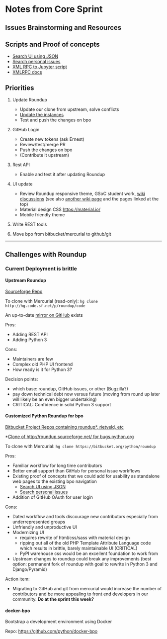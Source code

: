 # Notes from Core Sprint

## Issues Brainstorming and Resources

##  Scripts and Proof of concepts

* [Search UI using JSON]()
* [Search personal issues]()
* [XML RPC to Jupyter script]()
* [XMLRPC docs](http://roundup.sourceforge.net/docs/xmlrpc.html)

## Priorities

1. Update Roundup

   * Update our clone from upstream, solve conflicts
   * [Update the instances](http://roundup.sourceforge.net/docs/upgrading.html#migrating-from-1-5-1-to-1-6-0)
   * Test and push the changes on bpo

2. GitHub Login

   * Create new tokens (ask Ernest)
   * Review/test/merge PR
   * Push the changes on bpo
   * (Contribute it upstream)

3. Rest API

   * Enable and test it after updating Roundup

4. UI update

   * Review Roundup responsive theme, GSoC student work, [wiki discussions](https://wiki.python.org/moin/DesiredTrackerFeatures) (see also [another wiki page](https://wiki.python.org/moin/DesiredTrackerFeatures) and the pages linked at the top)
   * Material design CSS https://material.io/
   * Mobile friendly theme

5. Write REST tools

6. Move bpo from bitbucket/mercurial to github/git

---

## Challenges with Roundup

### Current Deployment is brittle

#### Upstream Roundup

[Sourceforge Repo](https://sourceforge.net/p/roundup/code/ci/default/tree/)

To clone with Mercurial (read-only):
`hg clone http://hg.code.sf.net/p/roundup/code`

An up-to-date [mirror on GitHub](https://github.com/roundup-tracker/roundup) exists


Pros:
- Adding REST API
- Adding Python 3

Cons:
- Maintainers are few
- Complex old PHP UI frontend
- How ready is it for Python 3?

Decision points:
- which base: roundup, GitHub issues, or other (Bugzilla?)
- pay down technical debt now versus future (moving from round up later will likely be an even bigger undertaking)
- CRITICAL: Confidence in solid Python 3 support


#### Customized Python Roundup for bpo

[Bitbucket Project Repos containing roundup*, rietveld, etc](https://bitbucket.org/account/user/python/projects/BPO)

*[Clone of http://roundup.sourceforge.net/ for bugs.python.org](https://bitbucket.org/python/roundup/src/bugs.python.org/)

To clone with Mercurial:
`hg clone https://bitbucket.org/python/roundup`

Pros:
- Familiar workflow for long time contributors
- Better email support than GitHub for personal issue workflows
- Existing proof of concepts that we could add for usability as standalone web pages to the existing bpo navigation
    - [Search UI using JSON]()
    - [Search personal issues]()
- Addition of GitHub OAuth for user login

Cons:
- Dated workflow and tools discourage new contributors especially from underrepresented groups
- Unfriendly and unproductive UI
- Modernizing UI
    - requires rewrite of html/css/sass with material design
    - ripping out all of the old PHP Template Attribute Language code which results in brittle, barely maintainable UI (CRITICAL)
    - PyPI warehouse css would be an excellent foundation to work from
- Upstream changes to roundup could break any improvements (best option: permanent fork of roundup with goal to rewrite in Python 3 and Django/Pyramid)

Action item:
- Migrating to GitHub and git from mercurial would increase the number of contributors and be more appealing to front end developers in our community. **Do at the sprint this week?**


#### docker-bpo

Bootstrap a development environment using Docker

Repo: https://github.com/python/docker-bpo

